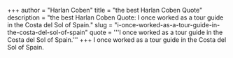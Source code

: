 +++
author = "Harlan Coben"
title = "the best Harlan Coben Quote"
description = "the best Harlan Coben Quote: I once worked as a tour guide in the Costa del Sol of Spain."
slug = "i-once-worked-as-a-tour-guide-in-the-costa-del-sol-of-spain"
quote = '''I once worked as a tour guide in the Costa del Sol of Spain.'''
+++
I once worked as a tour guide in the Costa del Sol of Spain.

